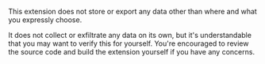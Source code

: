 This extension does not store or export any data other than where and what you expressly choose.

It does not collect or exfiltrate any data on its own, but it's understandable that you may want to verify this for yourself. You're encouraged to review the source code and build the extension yourself if you have any concerns.
